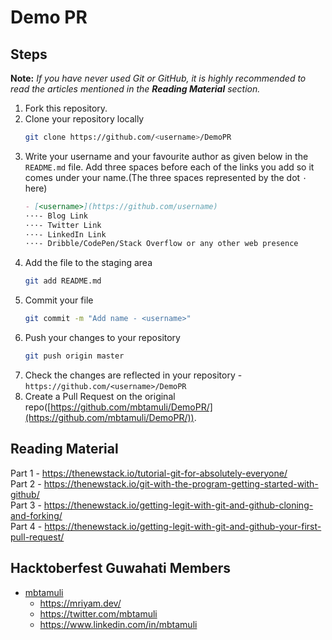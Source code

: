 # Demo PR

## Steps

**Note:** _If you have never used Git or GitHub, it is highly recommended to read the articles mentioned in the **Reading Material** section._

1. Fork this repository.
2. Clone your repository locally
   ```sh
   git clone https://github.com/<username>/DemoPR
   ```
3. Write your username and your favourite author as given below in the `README.md` file. Add three spaces before each of the links you add so it comes under your name.(The three spaces represented by the dot `⋅` here)
   ```md
   - [<username>](https://github.com/username)
   ⋅⋅⋅- Blog Link
   ⋅⋅⋅- Twitter Link
   ⋅⋅⋅- LinkedIn Link
   ⋅⋅⋅- Dribble/CodePen/Stack Overflow or any other web presence
   ```
4. Add the file to the staging area
   ```sh
   git add README.md
   ```
5. Commit your file
   ```sh
   git commit -m "Add name - <username>"
6. Push your changes to your repository
   ```sh
   git push origin master
   ```
7. Check the changes are reflected in your repository - `https://github.com/<username>/DemoPR`
8. Create a Pull Request on the original repo([https://github.com/mbtamuli/DemoPR/](https://github.com/mbtamuli/DemoPR/)).


## Reading Material

Part 1 - https://thenewstack.io/tutorial-git-for-absolutely-everyone/  
Part 2 - https://thenewstack.io/git-with-the-program-getting-started-with-github/  
Part 3 - https://thenewstack.io/getting-legit-with-git-and-github-cloning-and-forking/  
Part 4 - https://thenewstack.io/getting-legit-with-git-and-github-your-first-pull-request/  

## Hacktoberfest Guwahati Members

- [mbtamuli](https://github.com/mbtamuli)
   - https://mriyam.dev/
   - https://twitter.com/mbtamuli
   - https://www.linkedin.com/in/mbtamuli
